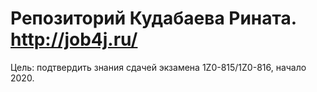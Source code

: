 # Репозиторий Кудабаева Рината. http://job4j.ru/
Цель: подтвердить знания сдачей экзамена 1Z0-815/1Z0-816, начало 2020.
